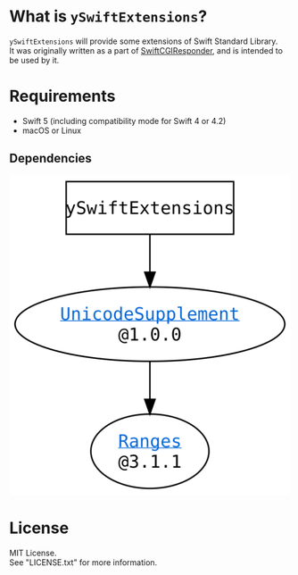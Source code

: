 # What is `ySwiftExtensions`?

`ySwiftExtensions` will provide some extensions of Swift Standard Library.  
It was originally written as a part of [SwiftCGIResponder](https://github.com/YOCKOW/SwiftCGIResponder),
and is intended to be used by it.


# Requirements

- Swift 5 (including compatibility mode for Swift 4 or 4.2)
- macOS or Linux

## Dependencies

![Dependencies](./dependencies.svg)


# License

MIT License.  
See "LICENSE.txt" for more information.


